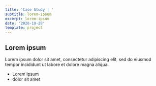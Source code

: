 ```yaml
---
title: 'Case Study | '
subtitle: lorem-ipsum
excerpt: lorem-ipsum
date: '2020-10-28'
template: project
---
```

## Lorem ipsum
Lorem ipsum dolor sit amet, consectetur adipiscing elit, sed do eiusmod tempor incididunt ut labore et dolore magna aliqua.
- Lorem ipsum
- dolor sit amet